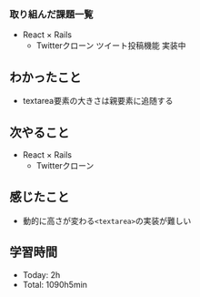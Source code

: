 ### 取り組んだ課題一覧
- React × Rails
  - Twitterクローン ツイート投稿機能 実装中
## わかったこと
- textarea要素の大きさは親要素に追随する
## 次やること
- React × Rails
  - Twitterクローン
## 感じたこと
- 動的に高さが変わる`<textarea>`の実装が難しい
## 学習時間
- Today: 2h
- Total: 1090h5min